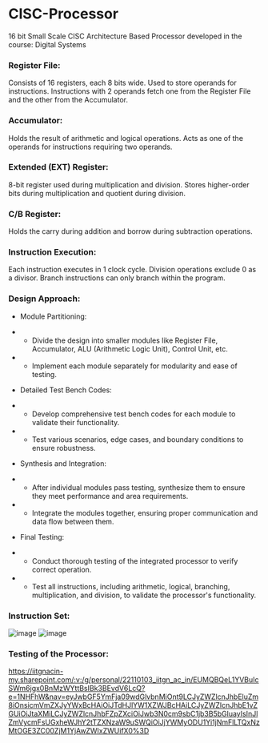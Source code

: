# CISC-Processor
16 bit Small Scale CISC Architecture Based Processor developed in the course: Digital Systems

### Register File:
Consists of 16 registers, each 8 bits wide.
Used to store operands for instructions.
Instructions with 2 operands fetch one from the Register File and the other from the Accumulator.

### Accumulator:
Holds the result of arithmetic and logical operations.
Acts as one of the operands for instructions requiring two operands.

### Extended (EXT) Register:
8-bit register used during multiplication and division.
Stores higher-order bits during multiplication and quotient during division.

### C/B Register:
Holds the carry during addition and borrow during subtraction operations.

### Instruction Execution:
Each instruction executes in 1 clock cycle.
Division operations exclude 0 as a divisor.
Branch instructions can only branch within the program.

### Design Approach:
- Module Partitioning:
- - Divide the design into smaller modules like Register File, Accumulator, ALU (Arithmetic Logic Unit), Control Unit, etc.
- - Implement each module separately for modularity and ease of testing.

- Detailed Test Bench Codes:
- - Develop comprehensive test bench codes for each module to validate their functionality.
- - Test various scenarios, edge cases, and boundary conditions to ensure robustness.

- Synthesis and Integration:
- - After individual modules pass testing, synthesize them to ensure they meet performance and area requirements.
- - Integrate the modules together, ensuring proper communication and data flow between them.

- Final Testing:
- - Conduct thorough testing of the integrated processor to verify correct operation.
- - Test all instructions, including arithmetic, logical, branching, multiplication, and division, to validate the processor's functionality.
 
### Instruction Set:
![image](https://github.com/user-attachments/assets/a12bcf49-62d4-4d68-82c0-e9776d640e9c)
![image](https://github.com/user-attachments/assets/b4b963c5-2e91-4041-a615-ea54fa28edb7)

### Testing of the Processor:
https://iitgnacin-my.sharepoint.com/:v:/g/personal/22110103_iitgn_ac_in/EUMQBQeL1YVBuIcSWm6jgx0BnMzWYttBsIBk3BEvdV6LcQ?e=1NHFhW&nav=eyJwbGF5YmFja09wdGlvbnMiOnt9LCJyZWZlcnJhbEluZm8iOnsicmVmZXJyYWxBcHAiOiJTdHJlYW1XZWJBcHAiLCJyZWZlcnJhbE1vZGUiOiJtaXMiLCJyZWZlcnJhbFZpZXciOiJwb3N0cm9sbC1jb3B5bGluayIsInJlZmVycmFsUGxheWJhY2tTZXNzaW9uSWQiOiJjYWMyODU1Yi1jNmFlLTQxNzMtOGE3ZC00ZjM1YjAwZWIxZWUifX0%3D


